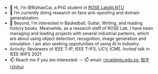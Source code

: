 - 👋 Hi, I’m @RizhaoCai, a PhD student in [ROSE Lab@LNTU](https://www.ntu.edu.sg/rose)
- 🌱 I’m currently doing research on face anti-spoofing and domain generalization. 
- 👀 Beyond, I’m interested in Basketball, Guitar, Writing, and reading history books. Meanwhile, as a research staff of ROSE Lab, I have been managing and leading projects with several industrial partenrs, which are about using object detection, recognition, image generation and simulation. I am also seeking oppotunities of using AI in industry.
- Activity: Reviewers of IEEE T-IP, IEEE T-IFS, IJCV, ICME. Invited talk in IEEE WIFS 2021
- 📫 Reach me if you are interested: 
-- 📫 email: rzcai@ntu.edu.sg, [知乎(zhihu)](https://www.zhihu.com/people/zha-bi-xiao-sun-58)

<!---
RizhaoCai/RizhaoCai is a ✨ special ✨ repository because its `README.md` (this file) appears on your GitHub profile.
You can click the Preview link to take a look at your changes.
--->
